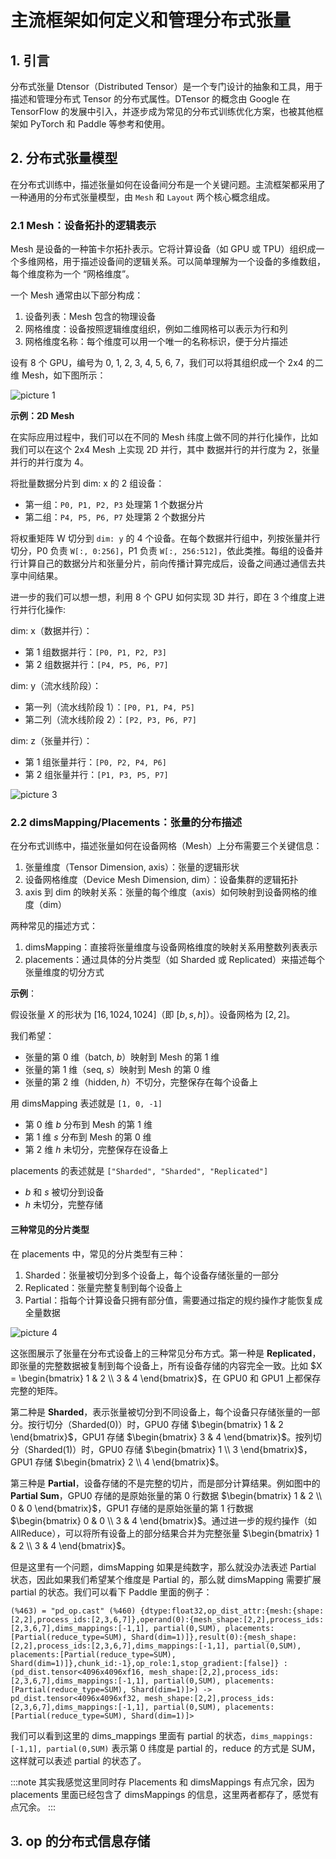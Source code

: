 # 主流框架如何定义和管理分布式张量

## 1. 引言

分布式张量 Dtensor（Distributed Tensor）是一个专门设计的抽象和工具，用于描述和管理分布式 Tensor 的分布式属性。DTensor 的概念由 Google 在 TensorFlow 的发展中引入，并逐步成为常见的分布式训练优化方案，也被其他框架如 PyTorch 和 Paddle 等参考和使用。

## 2. 分布式张量模型

在分布式训练中，描述张量如何在设备间分布是一个关键问题。主流框架都采用了一种通用的分布式张量模型，由 `Mesh` 和 `Layout` 两个核心概念组成。

### 2.1 Mesh：设备拓扑的逻辑表示

Mesh 是设备的一种笛卡尔拓扑表示。它将计算设备（如 GPU 或 TPU）组织成一个多维网格，用于描述设备间的逻辑关系。可以简单理解为一个设备的多维数组，每个维度称为一个 “网格维度”。

一个 Mesh 通常由以下部分构成：

1. 设备列表：Mesh 包含的物理设备
2. 网格维度：设备按照逻辑维度组织，例如二维网格可以表示为行和列
3. 网格维度名称：每个维度可以用一个唯一的名称标识，便于分片描述

设有 8 个 GPU，编号为 0, 1, 2, 3, 4, 5, 6, 7，我们可以将其组织成一个 2x4 的二维 Mesh，如下图所示：

![picture 1](images/7a747e64f232d02b3dc219f694f843326077bdaeca9963478650ce86825c3bdc.png)  

**示例：2D Mesh**

在实际应用过程中，我们可以在不同的 Mesh 纬度上做不同的并行化操作，比如我们可以在这个 2x4 Mesh 上实现 2D 并行，其中 数据并行的并行度为 2，张量并行的并行度为 4。

将批量数据分片到 dim: x 的 2 组设备：

- 第一组：`P0, P1, P2, P3` 处理第 1 个数据分片
- 第二组：`P4, P5, P6, P7` 处理第 2 个数据分片

将权重矩阵 W 切分到 `dim: y` 的 4 个设备。在每个数据并行组中，列按张量并行切分，P0 负责 `W[:, 0:256]`，P1 负责 `W[:, 256:512]`，依此类推。每组的设备并行计算自己的数据分片和张量分片，前向传播计算完成后，设备之间通过通信去共享中间结果。

进一步的我们可以想一想，利用 8 个 GPU 如何实现 3D 并行，即在 3 个维度上进行并行化操作:

dim: x（数据并行）：

- 第 1 组数据并行：`[P0, P1, P2, P3]`
- 第 2 组数据并行：`[P4, P5, P6, P7]`

dim: y（流水线阶段）：

- 第一列（流水线阶段 1）：`[P0, P1, P4, P5]`
- 第二列（流水线阶段 2）：`[P2, P3, P6, P7]`

dim: z（张量并行）：

- 第 1 组张量并行：`[P0, P2, P4, P6]`
- 第 2 组张量并行：`[P1, P3, P5, P7]`

![picture 3](images/752502c9d258179cf171dcb82b37273350de5e55edc98ef2d5c74bd59ab32f05.png)

### 2.2 dimsMapping/Placements：张量的分布描述

在分布式训练中，描述张量如何在设备网格（Mesh）上分布需要三个关键信息：

1. 张量维度（Tensor Dimension, axis）：张量的逻辑形状
2. 设备网格维度（Device Mesh Dimension, dim）：设备集群的逻辑拓扑
3. axis 到 dim 的映射关系：张量的每个维度（axis）如何映射到设备网格的维度（dim）

两种常见的描述方式：

1. dimsMapping：直接将张量维度与设备网格维度的映射关系用整数列表表示
2. placements：通过具体的分片类型（如 Sharded 或 Replicated）来描述每个张量维度的切分方式

**示例**：

假设张量 $X$ 的形状为 $[16, 1024, 1024]$（即 $[b, s, h]$）。设备网格为 $[2, 2]$。

我们希望：

- 张量的第 0 维（batch, $b$）映射到 Mesh 的第 1 维
- 张量的第 1 维（seq, $s$）映射到 Mesh 的第 0 维
- 张量的第 2 维（hidden, $h$）不切分，完整保存在每个设备上

用 dimsMapping 表述就是 `[1, 0, -1]`

- 第 0 维 $b$ 分布到 Mesh 的第 1 维
- 第 1 维 $s$ 分布到 Mesh 的第 0 维
- 第 2 维 $h$ 未切分，完整保存在设备上

placements 的表述就是 `["Sharded", "Sharded", "Replicated"]`

- $b$ 和 $s$ 被切分到设备
- $h$ 未切分，完整存储

#### 三种常见的分片类型

在 placements 中，常见的分片类型有三种：

1. Sharded：张量被切分到多个设备上，每个设备存储张量的一部分
2. Replicated：张量完整复制到每个设备上
3. Partial：指每个计算设备只拥有部分值，需要通过指定的规约操作才能恢复成全量数据

![picture 4](images/7a470c42d21db93c2a6629abedefb7114d058617ba0b046c42ef71d807f1c314.png)  

这张图展示了张量在分布式设备上的三种常见分布方式。第一种是 **Replicated**，即张量的完整数据被复制到每个设备上，所有设备存储的内容完全一致。比如 $X = \begin{bmatrix} 1 & 2 \\ 3 & 4 \end{bmatrix}$，在 GPU0 和 GPU1 上都保存完整的矩阵。

第二种是 **Sharded**，表示张量被切分到不同设备上，每个设备只存储张量的一部分。按行切分（Sharded(0)）时，GPU0 存储 $\begin{bmatrix} 1 & 2 \end{bmatrix}$，GPU1 存储 $\begin{bmatrix} 3 & 4 \end{bmatrix}$。按列切分（Sharded(1)）时，GPU0 存储 $\begin{bmatrix} 1 \\ 3 \end{bmatrix}$，GPU1 存储 $\begin{bmatrix} 2 \\ 4 \end{bmatrix}$。

第三种是 **Partial**，设备存储的不是完整的切片，而是部分计算结果。例如图中的 **Partial Sum**，GPU0 存储的是原始张量的第 0 行数据 $\begin{bmatrix} 1 & 2 \\ 0 & 0 \end{bmatrix}$，GPU1 存储的是原始张量的第 1 行数据 $\begin{bmatrix} 0 & 0 \\ 3 & 4 \end{bmatrix}$。通过进一步的规约操作（如 AllReduce），可以将所有设备上的部分结果合并为完整张量 $\begin{bmatrix} 1 & 2 \\ 3 & 4 \end{bmatrix}$。

但是这里有一个问题，dimsMapping 如果是纯数字，那么就没办法表述 Partial 状态，因此如果我们希望某个维度是 Partial 的，那么就 dimsMapping 需要扩展 partial 的状态。我们可以看下 Paddle 里面的例子：

```plain
(%463) = "pd_op.cast" (%460) {dtype:float32,op_dist_attr:{mesh:{shape:[2,2],process_ids:[2,3,6,7]},operand(0):{mesh_shape:[2,2],process_ids:[2,3,6,7],dims_mappings:[-1,1], partial(0,SUM), placements:[Partial(reduce_type=SUM), Shard(dim=1)]},result(0):{mesh_shape:[2,2],process_ids:[2,3,6,7],dims_mappings:[-1,1], partial(0,SUM), placements:[Partial(reduce_type=SUM), Shard(dim=1)]},chunk_id:-1},op_role:1,stop_gradient:[false]} : (pd_dist.tensor<4096x4096xf16, mesh_shape:[2,2],process_ids:[2,3,6,7],dims_mappings:[-1,1], partial(0,SUM), placements:[Partial(reduce_type=SUM), Shard(dim=1)]>) -> pd_dist.tensor<4096x4096xf32, mesh_shape:[2,2],process_ids:[2,3,6,7],dims_mappings:[-1,1], partial(0,SUM), placements:[Partial(reduce_type=SUM), Shard(dim=1)]>
```

我们可以看到这里的 dims_mappings 里面有 partial 的状态，`dims_mappings:[-1,1], partial(0,SUM)` 表示第 0 纬度是 partial 的，reduce 的方式是 SUM，这样就可以表述 partial 的状态了。

:::note
其实我感觉这里同时存 Placements 和 dimsMappings 有点冗余，因为 placements 里面已经包含了 dimsMappings 的信息，这里两者都存了，感觉有点冗余。
:::

## 3. op 的分布式信息存储




